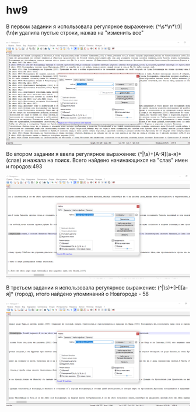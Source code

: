 # hw9

В первом задании я использовала регулярное выражение: (^\s*\n*\r)|(\n)и удалила пустые строки, нажав на "изменить все"

![задание 1](https://github.com/Valerikfedorova/hw-9/blob/master/%D0%B7%D0%B0%D0%B4%D0%B0%D0%BD%D0%B8%D0%B5%201.png)

Во втором задании я ввела регулярное выражение: (^|\s)+[А-Я][а-я]* (слав) и нажала на поиск. Всего найдено начинающихся на "слав" имен и городов:493

![задание 2](https://github.com/Valerikfedorova/hw-9/blob/master/2%20%D0%B7%D0%B0%D0%B4%D0%B0%D0%BD%D0%B8%D0%B5.png)

В третьем задании я использовала регулярное выражение: (^|\s)+[Н][а-я]* (город), итого найдено упоминаний о Новгороде - 58

![задание 3](https://github.com/Valerikfedorova/hw-9/blob/master/3%20%D0%B7%D0%B0%D0%B4%D0%B0%D0%BD%D0%B8%D0%B5.png)
